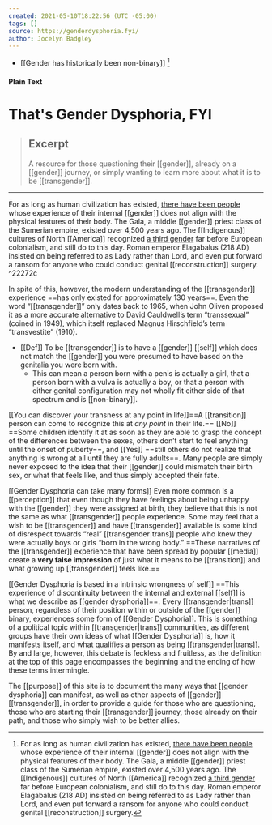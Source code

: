 ```yaml
---
created: 2021-05-10T18:22:56 (UTC -05:00)
tags: []
source: https://genderdysphoria.fyi/
author: Jocelyn Badgley
---
```


- [[Gender has historically been non-binary]] [^1]




[^1]: For as long as human civilization has existed, [there have been people](https://en.wikipedia.org/wiki/Transgender_history) whose experience of their internal [[gender]] does not align with the physical features of their body. The Gala, a middle [[gender]] priest class of the Sumerian empire, existed over 4,500 years ago. The [[Indigenous]] cultures of North [[America]] recognized [a third gender](https://en.wikipedia.org/wiki/Third_gender) far before European colonialism, and still do to this day. Roman emperor Elagabalus (218 AD) insisted on being referred to as Lady rather than Lord, and even put forward a ransom for anyone who could conduct genital [[reconstruction]] surgery.


#### Plain Text

# That's Gender Dysphoria, FYI

> ## Excerpt
> A resource for those questioning their [[gender]], already on a [[gender]] journey, or simply wanting to learn more about what it is to be [[transgender]].

---
For as long as human civilization has existed, [there have been people](https://en.wikipedia.org/wiki/Transgender_history) whose experience of their internal [[gender]] does not align with the physical features of their body. The Gala, a middle [[gender]] priest class of the Sumerian empire, existed over 4,500 years ago. The [[Indigenous]] cultures of North [[America]] recognized [a third gender](https://en.wikipedia.org/wiki/Third_gender) far before European colonialism, and still do to this day. Roman emperor Elagabalus (218 AD) insisted on being referred to as Lady rather than Lord, and even put forward a ransom for anyone who could conduct genital [[reconstruction]] surgery. ^22272c

In spite of this, however,  the modern understanding of the [[transgender]] experience ==has only existed for approximately 130 years==. Even the word “[[transgender]]” only dates back to 1965, when John Oliven proposed it as a more accurate alternative to David Cauldwell’s term “transsexual” (coined in 1949), which itself replaced Magnus Hirschfield’s term “transvestite” (1910).

- [[Def]] To be [[transgender]] is to have a [[gender]] [[self]] which does not match the [[gender]] you were presumed to have based on the genitalia you were born with. 
	- This can mean a person born with a penis is actually a girl, that a person born with a vulva is actually a boy, or that a person with either genital configuration may not wholly fit either side of that spectrum and is [[non-binary]].

[[You can discover your transness at any point in life]]==A [[transition]] person can come to recognize this at _any point_ in their life.== [[No]] ==Some children identify it at as soon as they are able to grasp the concept of the differences between the sexes, others don’t start to feel anything until the onset of puberty==, and [[Yes]] ==still others do not realize that anything is wrong at all until they are fully adults==. Many people are simply never exposed to the idea that their [[gender]] could mismatch their birth sex, or what that feels like, and thus simply accepted their fate.

[[Gender Dysphoria can take many forms]] Even more common is a [[perception]] that even though they have feelings about being unhappy with the [[gender]] they were assigned at birth, they believe that this is not the same as what [[transgender]] people experience. Some may feel that a wish to be [[transgender]] and have [[transgender]] available is some kind of disrespect towards “real” [[transgender|trans]] people who knew they were actually boys or girls “born in the wrong body.” ==These narratives of the [[transgender]] experience that have been spread by popular [[media]] create a **very false impression** of just what it means to be [[transition]] and what growing up [[transgender]] feels like.==

[[Gender Dysphoria is based in a intrinsic wrongness of self]] ==This experience of discontinuity between the internal and external [[self]] is what we describe as [[gender dysphoria]]==. Every [[transgender|trans]] person, regardless of their position within or outside of the [[gender]] binary, experiences some form of [[Gender Dysphoria]]. This is something of a political topic within [[transgender|trans]] communities, as different groups have their own ideas of what [[Gender Dysphoria]] is, how it manifests itself, and what qualifies a person as being [[transgender|trans]]. By and large, however, this debate is feckless and fruitless, as the definition at the top of this page encompasses the beginning and the ending of how these terms intermingle.

The [[purpose]] of this site is to document the many ways that [[gender dysphoria]] can manifest, as well as other aspects of [[gender]] [[transgender]], in order to provide a guide for those who are questioning, those who are starting their [[transgender]] journey, those already on their path, and those who simply wish to be better allies.
